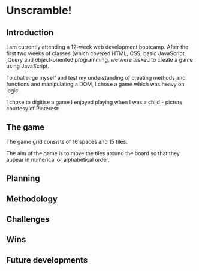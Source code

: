 # Unscramble!

## Introduction

I am currently attending a 12-week web development bootcamp.  After the first two weeks of classes (which covered HTML, CSS, basic JavaScript, jQuery and object-oriented programming, we were tasked to create a game using JavaScript.

To challenge myself and test my understanding of creating methods and functions and manipulating a DOM, I chose a game which was heavy on logic.

I chose to digitise a game I enjoyed playing when I was a child - picture courtesy of Pinterest:


## The game

The game grid consists of 16 spaces and 15 tiles.

The aim of the game is to move the tiles around the board so that they appear in numerical or alphabetical order.


## Planning



## Methodology



## Challenges



## Wins



## Future developments



